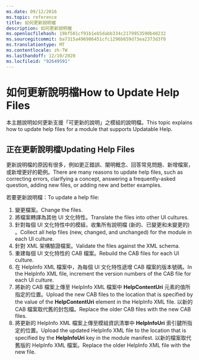 ```yaml
---
ms.date: 09/12/2016
ms.topic: reference
title: 如何更新說明檔
description: 如何更新說明檔
ms.openlocfilehash: 19bf501cf91b1eb5dabb334c2179953590b40232
ms.sourcegitcommit: ba7315a496986451cfc1296b659d73ea2373d3f0
ms.translationtype: MT
ms.contentlocale: zh-TW
ms.lasthandoff: 12/10/2020
ms.locfileid: "92649591"
---
```

# <a name="how-to-update-help-files"></a><span data-ttu-id="445c7-103">如何更新說明檔</span><span class="sxs-lookup"><span data-stu-id="445c7-103">How to Update Help Files</span></span>

<span data-ttu-id="445c7-104">本主題說明如何更新支援「可更新的說明」之模組的說明檔。</span><span class="sxs-lookup"><span data-stu-id="445c7-104">This topic explains how to update help files for a module that supports Updatable Help.</span></span>

## <a name="updating-help-files"></a><span data-ttu-id="445c7-105">正在更新說明檔</span><span class="sxs-lookup"><span data-stu-id="445c7-105">Updating Help Files</span></span>

<span data-ttu-id="445c7-106">更新說明檔的原因有很多，例如更正錯誤、闡明概念、回答常見問題、新增檔案，或新增更好的範例。</span><span class="sxs-lookup"><span data-stu-id="445c7-106">There are many reasons to update help files, such as correcting errors, clarifying a concept, answering a frequently-asked question, adding new files, or adding new and better examples.</span></span>

<span data-ttu-id="445c7-107">若要更新說明檔：</span><span class="sxs-lookup"><span data-stu-id="445c7-107">To update a help file:</span></span>

1. <span data-ttu-id="445c7-108">變更檔案。</span><span class="sxs-lookup"><span data-stu-id="445c7-108">Change the files.</span></span>
1. <span data-ttu-id="445c7-109">將檔案轉譯為其他 UI 文化特性。</span><span class="sxs-lookup"><span data-stu-id="445c7-109">Translate the files into other UI cultures.</span></span>
1. <span data-ttu-id="445c7-110">針對每個 UI 文化特性中的模組，收集所有說明檔 (新的、已變更和未變更的) 。</span><span class="sxs-lookup"><span data-stu-id="445c7-110">Collect all help files (new, changed, and unchanged) for the module in each UI culture.</span></span>
1. <span data-ttu-id="445c7-111">針對 XML 架構驗證檔案。</span><span class="sxs-lookup"><span data-stu-id="445c7-111">Validate the files against the XML schema.</span></span>
1. <span data-ttu-id="445c7-112">重建每個 UI 文化特性的 CAB 檔案。</span><span class="sxs-lookup"><span data-stu-id="445c7-112">Rebuild the CAB files for each UI culture.</span></span>
1. <span data-ttu-id="445c7-113">在 HelpInfo XML 檔案中，為每個 UI 文化特性遞增 CAB 檔案的版本號碼。</span><span class="sxs-lookup"><span data-stu-id="445c7-113">In the HelpInfo XML file, increment the version numbers of the CAB file for each UI culture.</span></span>
1. <span data-ttu-id="445c7-114">將新的 CAB 檔案上傳至 HelpInfo XML 檔案中 **HelpContentUri** 元素的值所指定的位置。</span><span class="sxs-lookup"><span data-stu-id="445c7-114">Upload the new CAB files to the location that is specified by the value of the **HelpContentUri** element in the HelpInfo XML file.</span></span> <span data-ttu-id="445c7-115">以新的 CAB 檔案取代舊的封包檔。</span><span class="sxs-lookup"><span data-stu-id="445c7-115">Replace the older CAB files with the new CAB files.</span></span>
1. <span data-ttu-id="445c7-116">將更新的 HelpInfo XML 檔案上傳至模組資訊清單中 **HelpInfoUri** 索引鍵所指定的位置。</span><span class="sxs-lookup"><span data-stu-id="445c7-116">Upload the updated HelpInfo XML file to the location that is specified by the **HelpInfoUri** key in the module manifest.</span></span> <span data-ttu-id="445c7-117">以新的檔案取代舊版的 HelpInfo XML 檔案。</span><span class="sxs-lookup"><span data-stu-id="445c7-117">Replace the older HelpInfo XML file with the new file.</span></span>
